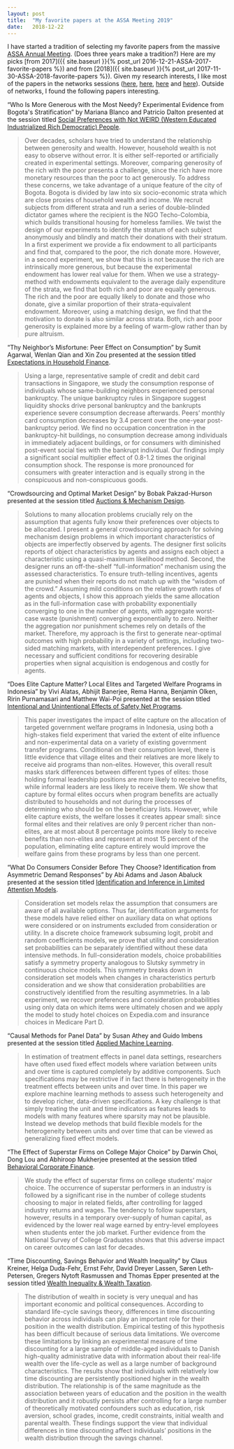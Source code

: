 ```yaml
---
layout: post
title:  "My favorite papers at the ASSA Meeting 2019"
date:   2018-12-22
---
```

I have started a tradition of selecting my favorite papers from the massive [ASSA Annual Meeting](https://www.aeaweb.org/conference/about). (Does three years make a tradition?) Here are my picks [from 2017]({{ site.baseurl }}{% post_url 2016-12-21-ASSA-2017-favorite-papers %}) and from [2018]({{ site.baseurl }}{% post_url 2017-11-30-ASSA-2018-favorite-papers %}). Given my research interests, I like most of the papers in the networks sessions ([here](https://www.aeaweb.org/conference/2019/preliminary/509), [here](https://www.aeaweb.org/conference/2019/preliminary/737), [here](https://www.aeaweb.org/conference/2019/preliminary/1035) and [here](https://www.aeaweb.org/conference/2019/preliminary/728)). Outside of networks, I found the following papers interesting.

“Who Is More Generous with the Most Needy? Experimental Evidence from Bogota's Stratification” by Mariana Blanco and Patricio Dalton presented at the session titled [Social Preferences with Not WEIRD (Western Educated Industrialized Rich Democratic) People](https://www.aeaweb.org/conference/2019/preliminary/846).

> Over decades, scholars have tried to understand the relationship between generosity and wealth. However, household wealth is not easy to observe without error. It is either self-reported or artificially created in experimental settings. Moreover, comparing generosity of the rich with the poor presents a challenge, since the rich have more monetary resources than the poor to act generously. To address these concerns, we take advantage of a unique feature of the city of Bogota. Bogota is divided by law into six socio-economic strata which are close proxies of household wealth and income. We recruit subjects from different strata and run a series of double-blinded dictator games where the recipient is the NGO Techo-Colombia, which builds transitional housing for homeless families. We twist the design of our experiments to identify the stratum of each subject anonymously and blindly and match their donations with their stratum. In a first experiment we provide a fix endowment to all participants and find that, compared to the poor, the rich donate more. However, in a second experiment, we show that this is not because the rich are intrinsically more generous, but because the experimental endowment has lower real value for them. When we use a strategy-method with endowments equivalent to the average daily expenditure of the strata, we find that both rich and poor are equally generous. The rich and the poor are equally likely to donate and those who donate, give a similar proportion of their strata-equivalent endowment. Moreover, using a matching design, we find that the motivation to donate is also similar across strata. Both, rich and poor generosity is explained more by a feeling of warm-glow rather than by pure altruism.


“Thy Neighbor’s Misfortune: Peer Effect on Consumption” by Sumit Agarwal, Wenlan Qian and Xin Zou presented at the session titled [Expectations in Household Finance](https://www.aeaweb.org/conference/2019/preliminary/928).

> Using a large, representative sample of credit and debit card transactions in Singapore, we study the consumption response of individuals whose same-building neighbors experienced personal bankruptcy. The unique bankruptcy rules in Singapore suggest liquidity shocks drive personal bankruptcy and the bankrupts experience severe consumption decrease afterwards. Peers’ monthly card consumption decreases by 3.4 percent over the one-year post-bankruptcy period. We find no occupation concentration in the bankruptcy-hit buildings, no consumption decrease among individuals in immediately adjacent buildings, or for consumers with diminished post-event social ties with the bankrupt individual. Our findings imply a significant social multiplier effect of 0.8-1.2 times the original consumption shock. The response is more pronounced for consumers with greater interaction and is equally strong in the conspicuous and non-conspicuous goods.


“Crowdsourcing and Optimal Market Design” by Bobak Pakzad-Hurson presented at the session titled [Auctions & Mechanism Design](https://www.aeaweb.org/conference/2019/preliminary/745).

> Solutions to many allocation problems crucially rely on the assumption that agents fully know their preferences over objects to be allocated. I present a general crowdsourcing approach for solving mechanism design problems in which important characteristics of objects are imperfectly observed by agents. The designer first solicits reports of object characteristics by agents and assigns each object a characteristic using a quasi-maximum likelihood method. Second, the designer runs an off-the-shelf “full-information” mechanism using the assessed characteristics. To ensure truth-telling incentives, agents are punished when their reports do not match up with the “wisdom of the crowd.” Assuming mild conditions on the relative growth rates of agents and objects, I show this approach yields the same allocation as in the full-information case with probability exponentially converging to one in the number of agents, with aggregate worst-case waste (punishment) converging exponentially to zero. Neither the aggregation nor punishment schemes rely on details of the market. Therefore, my approach is the first to generate near-optimal outcomes with high probability in a variety of settings, including two-sided matching markets, with interdependent preferences. I give necessary and sufficient conditions for recovering desirable properties when signal acquisition is endogenous and costly for agents.


“Does Elite Capture Matter? Local Elites and Targeted Welfare Programs in Indonesia” by Vivi Alatas, Abhijit Banerjee, Rema Hanna, Benjamin Olken, Ririn Purnamasari and Matthew Wai-Poi presented at the session titled [Intentional and Unintentional Effects of Safety Net Programs](https://www.aeaweb.org/conference/2019/preliminary/1053).

> This paper investigates the impact of elite capture on the allocation of targeted government welfare programs in Indonesia, using both a high-stakes field experiment that varied the extent of elite influence and non-experimental data on a variety of existing government transfer programs. Conditional on their consumption level, there is little evidence that village elites and their relatives are more likely to receive aid programs than non-elites. However, this overall result masks stark differences between different types of elites: those holding formal leadership positions are more likely to receive benefits, while informal leaders are less likely to receive them. We show that capture by formal elites occurs when program benefits are actually distributed to households and not during the processes of determining who should be on the beneficiary lists. However, while elite capture exists, the welfare losses it creates appear small: since formal elites and their relatives are only 9 percent richer than non-elites, are at most about 8 percentage points more likely to receive benefits than non-elites and represent at most 15 percent of the population, eliminating elite capture entirely would improve the welfare gains from these programs by less than one percent.


“What Do Consumers Consider Before They Choose? Identification from Asymmetric Demand Responses” by Abi Adams and Jason Abaluck  presented at the session titled [Identification and Inference in Limited Attention Models](https://www.aeaweb.org/conference/2019/preliminary/462).

> Consideration set models relax the assumption that consumers are aware of all available options. Thus far, identification arguments for these models have relied either on auxiliary data on what options were considered or on instruments excluded from consideration or utility. In a discrete choice framework subsuming logit, probit and random coefficients models, we prove that utility and consideration set probabilities can be separately identified without these data intensive methods. In full-consideration models, choice probabilities satisfy a symmetry property analogous to Slutsky symmetry in continuous choice models. This symmetry breaks down in consideration set models when changes in characteristics perturb consideration and we show that consideration probabilities are constructively identified from the resulting asymmetries. In a lab experiment, we recover preferences and consideration probabilities using only data on which items were ultimately chosen and we apply the model to study hotel choices on Expedia.com and insurance choices in Medicare Part D.


“Causal Methods for Panel Data” by Susan Athey and Guido Imbens presented at the session titled [Applied Machine Learning](https://www.aeaweb.org/conference/2019/preliminary/1060).

> In estimation of treatment effects in panel data settings, researchers have often used fixed effect models where variation between units and over time is captured completely by additive components. Such specifications may be restrictive if in fact there is heterogeneity in the treatment effects between units and over time. In this paper we explore machine learning methods to assess such heterogeneity and to develop richer, data-driven specifications. A key challenge is that simply treating the unit and time indicators as features leads to models with many features where sparsity may not be plausible. Instead we develop methods that build flexible models for the heterogeneity between units and over time that can be viewed as generalizing fixed effect models.


“The Effect of Superstar Firms on College Major Choice” by Darwin Choi, Dong Lou and Abhiroop Mukherjee presented at the session titled [Behavioral Corporate Finance](https://www.aeaweb.org/conference/2019/preliminary/985).

> We study the effect of superstar firms on college students’ major choice. The occurrence of superstar performers in an industry is followed by a significant rise in the number of college students choosing to major in related fields, after controlling for lagged industry returns and wages. The tendency to follow superstars, however, results in a temporary over-supply of human capital, as evidenced by the lower real wage earned by entry-level employees when students enter the job market. Further evidence from the National Survey of College Graduates shows that this adverse impact on career outcomes can last for decades.



“Time Discounting, Savings Behavior and Wealth Inequality” by Claus Kreiner, Helga Duda-Fehr, Ernst Fehr, David Dreyer Lassen, Søren Leth-Petersen, Gregers Nytoft Rasmussen and Thomas Epper presented at the session titled [Wealth Inequality & Wealth Taxation](https://www.aeaweb.org/conference/2019/preliminary/1003).

> The distribution of wealth in society is very unequal and has important economic and political consequences. According to standard life-cycle savings theory, differences in time discounting behavior across individuals can play an important role for their position in the wealth distribution. Empirical testing of this hypothesis has been difficult because of serious data limitations. We overcome these limitations by linking an experimental measure of time discounting for a large sample of middle-aged individuals to Danish high-quality administrative data with information about their real-life wealth over the life-cycle as well as a large number of background characteristics. The results show that individuals with relatively low time discounting are persistently positioned higher in the wealth distribution. The relationship is of the same magnitude as the association between years of education and the position in the wealth distribution and it robustly persists after controlling for a large number of theoretically motivated confounders such as education, risk aversion, school grades, income, credit constraints, initial wealth and parental wealth. These findings support the view that individual differences in time discounting affect individuals’ positions in the wealth distribution through the savings channel.
